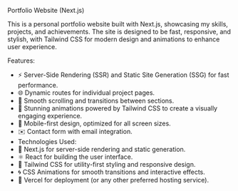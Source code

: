 Portfolio Website (Next.js)

This is a personal portfolio website built with Next.js, showcasing my skills, projects, and achievements. The site is designed to be fast, responsive, and stylish, with Tailwind CSS for modern design and animations to enhance user experience.

Features:
* ⚡ Server-Side Rendering (SSR) and Static Site Generation (SSG) for fast performance.
* 🌐 Dynamic routes for individual project pages.
* 🔄 Smooth scrolling and transitions between sections.
* 🎨 Stunning animations powered by Tailwind CSS to create a visually engaging experience.
* 📱 Mobile-first design, optimized for all screen sizes.
* ✉️ Contact form with email integration.
* Technologies Used:
* 🔧 Next.js for server-side rendering and static generation.
* ⚛️ React for building the user interface.
* 💨 Tailwind CSS for utility-first styling and responsive design.
* 🌀 CSS Animations for smooth transitions and interactive effects.
* 🚀 Vercel for deployment (or any other preferred hosting service).
